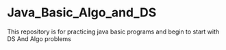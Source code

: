 # Java_Basic_Algo_and_DS
This repository is for practicing java basic programs and begin to start with DS And Algo problems 
